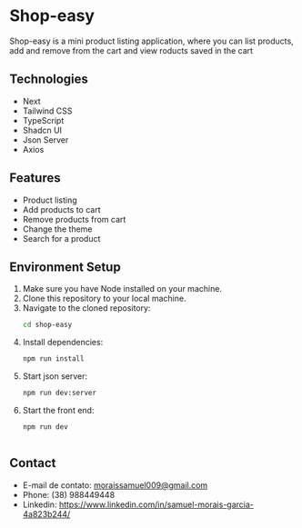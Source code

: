 # Shop-easy


Shop-easy is a mini product listing application, where you can list products, add and remove from the cart and view roducts saved in the cart


## Technologies
  - Next
  - Tailwind CSS
  - TypeScript
  - Shadcn UI
  - Json Server
  - Axios


## Features
  - Product listing
  - Add products to cart
  - Remove products from cart
  - Change the theme
  - Search for a product


## Environment Setup
1. Make sure you have Node installed on your machine.
2. Clone this repository to your local machine.
3. Navigate to the cloned repository:
   ```bash
   cd shop-easy
4. Install dependencies:
   ```bash
   npm run install
5. Start json server:
   ```bash
   npm run dev:server
6. Start the front end:
   ```bash
   npm run dev



## Contact
- E-mail de contato: moraissamuel009@gmail.com
- Phone: (38) 988449448
- Linkedin: https://www.linkedin.com/in/samuel-morais-garcia-4a823b244/
